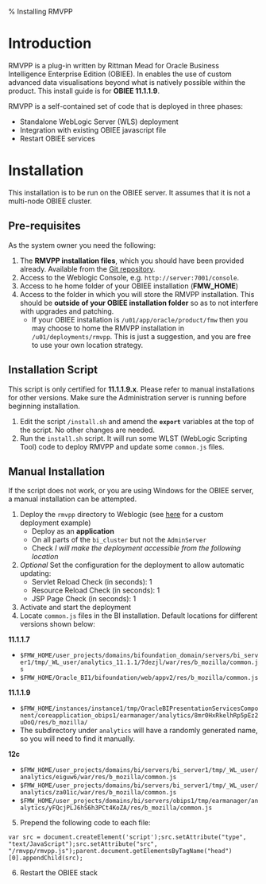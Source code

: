 % Installing RMVPP

# Introduction

RMVPP is a plug-in written by Rittman Mead for Oracle Business Intelligence Enterprise Edition (OBIEE). In enables the use of custom advanced data visualisations beyond what is natively possible within the product. This install guide is for **OBIEE 11.1.1.9**.

RMVPP is a self-contained set of code that is deployed in three phases:

* Standalone WebLogic Server (WLS) deployment
* Integration with existing OBIEE javascript file
* Restart OBIEE services

# Installation

This installation is to be run on the OBIEE server. It assumes that it is not a multi-node OBIEE cluster.

## Pre-requisites

As the system owner you need the following:

1. The **RMVPP installation files**, which you should have been provided already. Available from the [Git repository](https://github.com/RittmanMead/Visual-Plugin-Pack-for-OBIEE).
2. Access to the Weblogic Console, e.g. `http://server:7001/console`.
3. Access to he home folder of your OBIEE installation (**FMW_HOME**)
4. Access to the folder in which you will store the RMVPP installation. This should be **outside of your OBIEE installation folder** so as to not interfere with upgrades and patching.
	* If your OBIEE installation is `/u01/app/oracle/product/fmw` then you may choose to home the RMVPP installation in `/u01/deployments/rmvpp`. This is just a suggestion, and you are free to use your own location strategy.

## Installation Script

This script is only certified for **11.1.1.9.x**. Please refer to manual installations for other versions. Make sure the Administration server is running before beginning installation.

1. Edit the script `/install.sh` and amend the **`export`** variables at the top of the script. No other changes are needed.
2. Run the `install.sh` script. It will run some WLST (WebLogic Scripting Tool) code to deploy RMVPP and update some `common.js` files.

## Manual Installation

If the script does not work, or you are using Windows for the OBIEE server, a manual installation can be attempted.

1. Deploy the `rmvpp` directory to Weblogic (see [here](http://www.rittmanmead.com/2010/12/oracle-bi-ee-11g-styles-skins-custom-xml-messages/) for a custom deployment example)
	* Deploy as an **application**
	* On all parts of the `bi_cluster` but not the `AdminServer`
	* Check *I will make the deployment accessible from the following location*
2. *Optional* Set the configuration for the deployment to allow automatic updating:
	* Servlet Reload Check (in seconds): 1
	* Resource Reload Check (in seconds): 1
	* JSP Page Check (in seconds): 1
3. Activate and start the deployment
4. Locate `common.js` files in the BI installation. Default locations for different versions shown below:

**11.1.1.7**

* `$FMW_HOME/user_projects/domains/bifoundation_domain/servers/bi_server1/tmp/_WL_user/analytics_11.1.1/7dezjl/war/res/b_mozilla/common.js`
* `$FMW_HOME/Oracle_BI1/bifoundation/web/appv2/res/b_mozilla/common.js`

**11.1.1.9**

* `$FMW_HOME/instances/instance1/tmp/OracleBIPresentationServicesComponent/coreapplication_obips1/earmanager/analytics/8mr0HxRkelhRp5pEz2uDoQ/res/b_mozilla/`
* The subdirectory under `analytics` will have a randomly generated name, so you will need to find it manually.

**12c**

* `$FMW_HOME/user_projects/domains/bi/servers/bi_server1/tmp/_WL_user/analytics/eiguw6/war/res/b_mozilla/common.js`
* `$FMW_HOME/user_projects/domains/bi/servers/bi_server1/tmp/_WL_user/analytics/za01ic/war/res/b_mozilla/common.js`
* `$FMW_HOME/user_projects/domains/bi/servers/obips1/tmp/earmanager/analytics/yFQcjPLJ6hS6h3PCt4KoZA/res/b_mozilla/common.js`

5. Prepend the following code to each file:

```
var src = document.createElement('script');src.setAttribute("type", "text/JavaScript");src.setAttribute("src", "/rmvpp/rmvpp.js");parent.document.getElementsByTagName("head")[0].appendChild(src);
```

6. Restart the OBIEE stack